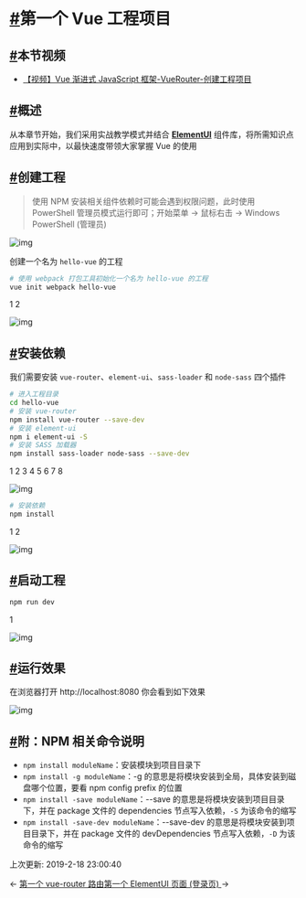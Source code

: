 # [#](https://funtl.com/zh/vue-router/第一个-Vue-工程项目.html#第一个-vue-工程项目)第一个 Vue 工程项目

## [#](https://funtl.com/zh/vue-router/第一个-Vue-工程项目.html#本节视频)本节视频

- [【视频】Vue 渐进式 JavaScript 框架-VueRouter-创建工程项目](https://www.bilibili.com/video/av43994143/)

## [#](https://funtl.com/zh/vue-router/第一个-Vue-工程项目.html#概述)概述

从本章节开始，我们采用实战教学模式并结合 [**ElementUI**](http://element-cn.eleme.io/#/zh-CN) 组件库，将所需知识点应用到实际中，以最快速度带领大家掌握 Vue 的使用

## [#](https://funtl.com/zh/vue-router/第一个-Vue-工程项目.html#创建工程)创建工程

> 使用 NPM 安装相关组件依赖时可能会遇到权限问题，此时使用 PowerShell 管理员模式运行即可；开始菜单 -> 鼠标右击 -> Windows PowerShell (管理员)

![img](https://funtl.com/assets1/Lusifer_20190216235700.png)

创建一个名为 `hello-vue` 的工程

```bash
# 使用 webpack 打包工具初始化一个名为 hello-vue 的工程
vue init webpack hello-vue
```

1
2

![img](https://funtl.com/assets1/Lusifer_20190217002847.png)

## [#](https://funtl.com/zh/vue-router/第一个-Vue-工程项目.html#安装依赖)安装依赖

我们需要安装 `vue-router`、`element-ui`、`sass-loader` 和 `node-sass` 四个插件

```bash
# 进入工程目录
cd hello-vue
# 安装 vue-router
npm install vue-router --save-dev
# 安装 element-ui
npm i element-ui -S
# 安装 SASS 加载器
npm install sass-loader node-sass --save-dev
```

1
2
3
4
5
6
7
8

![img](https://funtl.com/assets1/Lusifer_20190217003944.png)

```bash
# 安装依赖
npm install
```

1
2

![img](https://funtl.com/assets1/Lusifer_20190217004352.png)

## [#](https://funtl.com/zh/vue-router/第一个-Vue-工程项目.html#启动工程)启动工程

```bash
npm run dev
```

1

![img](https://funtl.com/assets1/Lusifer_20190217004622.png)

## [#](https://funtl.com/zh/vue-router/第一个-Vue-工程项目.html#运行效果)运行效果

在浏览器打开 http://localhost:8080 你会看到如下效果

![img](https://funtl.com/assets1/Lusifer_20190217004659.png)

## [#](https://funtl.com/zh/vue-router/第一个-Vue-工程项目.html#附：npm-相关命令说明)附：NPM 相关命令说明

- `npm install moduleName`：安装模块到项目目录下
- `npm install -g moduleName`：-g 的意思是将模块安装到全局，具体安装到磁盘哪个位置，要看 npm config prefix 的位置
- `npm install -save moduleName`：--save 的意思是将模块安装到项目目录下，并在 package 文件的 dependencies 节点写入依赖，`-S` 为该命令的缩写
- `npm install -save-dev moduleName`：--save-dev 的意思是将模块安装到项目目录下，并在 package 文件的 devDependencies 节点写入依赖，`-D` 为该命令的缩写

上次更新: 2019-2-18 23:00:40

← [第一个 vue-router 路由](https://funtl.com/zh/vue-router/)[第一个 ElementUI 页面 (登录页) ](https://funtl.com/zh/vue-router/第一个-ElementUI-页面.html)→